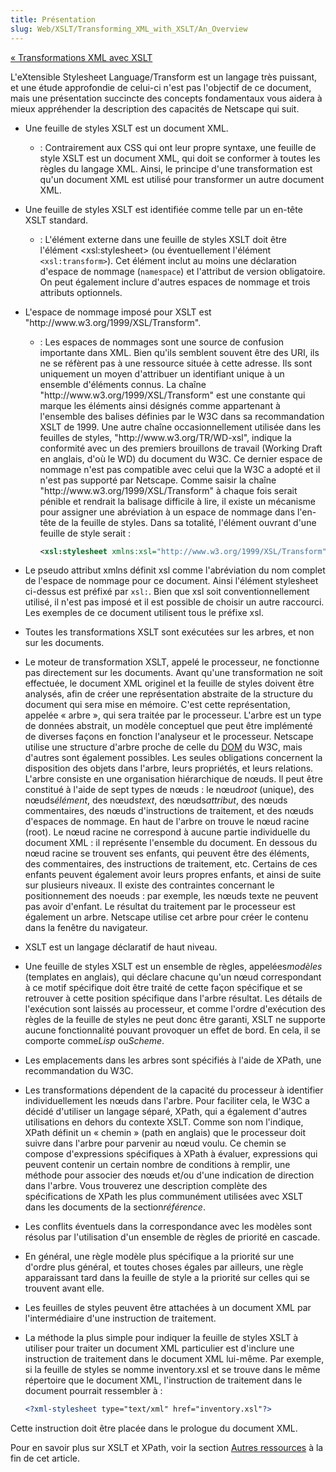 ```yaml
---
title: Présentation
slug: Web/XSLT/Transforming_XML_with_XSLT/An_Overview
---
```


[« Transformations XML avec XSLT](/fr/docs/Transformations_XML_avec_XSLT)

L'eXtensible Stylesheet Language/Transform est un langage très puissant, et une étude approfondie de celui-ci n'est pas l'objectif de ce document, mais une présentation succincte des concepts fondamentaux vous aidera à mieux appréhender la description des capacités de Netscape qui suit.

- Une feuille de styles XSLT est un document XML.
  - : Contrairement aux CSS qui ont leur propre syntaxe, une feuille de style XSLT est un document XML, qui doit se conformer à toutes les règles du langage XML. Ainsi, le principe d'une transformation est qu'un document XML est utilisé pour transformer un autre document XML.
- Une feuille de styles XSLT est identifiée comme telle par un en-tête XSLT standard.
  - : L'élément externe dans une feuille de styles XSLT doit être l'élément \<xsl:stylesheet> (ou éventuellement l'élément `<xsl:transform>`). Cet élément inclut au moins une déclaration d'espace de nommage (`namespace`) et l'attribut de version obligatoire. On peut également inclure d'autres espaces de nommage et trois attributs optionnels.
- L'espace de nommage imposé pour XSLT est "http\://www\.w3.org/1999/XSL/Transform".

  - : Les espaces de nommages sont une source de confusion importante dans XML. Bien qu'ils semblent souvent être des URI, ils ne se réfèrent pas à une ressource située à cette adresse. Ils sont uniquement un moyen d'attribuer un identifiant unique à un ensemble d'éléments connus. La chaîne "http\://www\.w3.org/1999/XSL/Transform" est une constante qui marque les éléments ainsi désignés comme appartenant à l'ensemble des balises définies par le W3C dans sa recommandation XSLT de 1999. Une autre chaîne occasionnellement utilisée dans les feuilles de styles, "http\://www\.w3.org/TR/WD-xsl", indique la conformité avec un des premiers brouillons de travail (Working Draft en anglais, d'où le WD) du document du W3C. Ce dernier espace de nommage n'est pas compatible avec celui que la W3C a adopté et il n'est pas supporté par Netscape. Comme saisir la chaîne "http\://www\.w3.org/1999/XSL/Transform" à chaque fois serait pénible et rendrait la balisage difficile à lire, il existe un mécanisme pour assigner une abréviation à un espace de nommage dans l'en-tête de la feuille de styles. Dans sa totalité, l'élément ouvrant d'une feuille de style serait&nbsp;:

    ```xml
    <xsl:stylesheet xmlns:xsl="http://www.w3.org/1999/XSL/Transform" version="1.0">
    ```

- Le pseudo attribut xmlns définit xsl comme l'abréviation du nom complet de l'espace de nommage pour ce document. Ainsi l'élément stylesheet ci-dessus est préfixé par `xsl:`. Bien que xsl soit conventionnellement utilisé, il n'est pas imposé et il est possible de choisir un autre raccourci. Les exemples de ce document utilisent tous le préfixe xsl.
- Toutes les transformations XSLT sont exécutées sur les arbres, et non sur les documents.
- Le moteur de transformation XSLT, appelé le processeur, ne fonctionne pas directement sur les documents. Avant qu'une transformation ne soit effectuée, le document XML originel et la feuille de styles doivent être analysés, afin de créer une représentation abstraite de la structure du document qui sera mise en mémoire. C'est cette représentation, appelée «&nbsp;arbre&nbsp;», qui sera traitée par le processeur. L'arbre est un type de données abstrait, un modèle conceptuel que peut être implémenté de diverses façons en fonction l'analyseur et le processeur. Netscape utilise une structure d'arbre proche de celle du [DOM](/fr/DOM) du W3C, mais d'autres sont également possibles. Les seules obligations concernent la disposition des objets dans l'arbre, leurs propriétés, et leurs relations. L'arbre consiste en une organisation hiérarchique de nœuds. Il peut être constitué à l'aide de sept types de nœuds&nbsp;: le nœud*root* (unique), des nœuds*élément*, des nœuds*text*, des nœuds*attribut*, des nœuds commentaires, des nœuds d'instructions de traitement, et des nœuds d'espaces de nommage. En haut de l'arbre on trouve le nœud racine (root). Le nœud racine ne correspond à aucune partie individuelle du document XML&nbsp;: il représente l'ensemble du document. En dessous du nœud racine se trouvent ses enfants, qui peuvent être des éléments, des commentaires, des instructions de traitement, etc. Certains de ces enfants peuvent également avoir leurs propres enfants, et ainsi de suite sur plusieurs niveaux. Il existe des contraintes concernant le positionnement des noeuds&nbsp;: par exemple, les nœuds texte ne peuvent pas avoir d'enfant. Le résultat du traitement par le processeur est également un arbre. Netscape utilise cet arbre pour créer le contenu dans la fenêtre du navigateur.
- XSLT est un langage déclaratif de haut niveau.
- Une feuille de styles XSLT est un ensemble de règles, appelées*modèles* (templates en anglais), qui déclare chacune qu'un nœud correspondant à ce motif spécifique doit être traité de cette façon spécifique et se retrouver à cette position spécifique dans l'arbre résultat. Les détails de l'exécution sont laissés au processeur, et comme l'ordre d'exécution des règles de la feuille de styles ne peut donc être garanti, XSLT ne supporte aucune fonctionnalité pouvant provoquer un effet de bord. En cela, il se comporte comme*Lisp* ou*Scheme*.
- Les emplacements dans les arbres sont spécifiés à l'aide de XPath, une recommandation du W3C.
- Les transformations dépendent de la capacité du processeur à identifier individuellement les nœuds dans l'arbre. Pour faciliter cela, le W3C a décidé d'utiliser un langage séparé, XPath, qui a également d'autres utilisations en dehors du contexte XSLT. Comme son nom l'indique, XPath définit un «&nbsp;chemin&nbsp;» (path en anglais) que le processeur doit suivre dans l'arbre pour parvenir au nœud voulu. Ce chemin se compose d'expressions spécifiques à XPath à évaluer, expressions qui peuvent contenir un certain nombre de conditions à remplir, une méthode pour associer des nœuds et/ou d'une indication de direction dans l'arbre. Vous trouverez une description complète des spécifications de XPath les plus communément utilisées avec XSLT dans les documents de la section*référence*.
- Les conflits éventuels dans la correspondance avec les modèles sont résolus par l'utilisation d'un ensemble de règles de priorité en cascade.
- En général, une règle modèle plus spécifique a la priorité sur une d'ordre plus général, et toutes choses égales par ailleurs, une règle apparaissant tard dans la feuille de style a la priorité sur celles qui se trouvent avant elle.
- Les feuilles de styles peuvent être attachées à un document XML par l'intermédiaire d'une instruction de traitement.
- La méthode la plus simple pour indiquer la feuille de styles XSLT à utiliser pour traiter un document XML particulier est d'inclure une instruction de traitement dans le document XML lui-même. Par exemple, si la feuille de styles se nomme inventory.xsl et se trouve dans le même répertoire que le document XML, l'instruction de traitement dans le document pourrait ressembler à&nbsp;:

  ```xml
  <?xml-stylesheet type="text/xml" href="inventory.xsl"?>
  ```

Cette instruction doit être placée dans le prologue du document XML.

Pour en savoir plus sur XSLT et XPath, voir la section [Autres ressources](/fr/Transformations_XML_avec_XSLT/Autres_ressources) à la fin de cet article.
